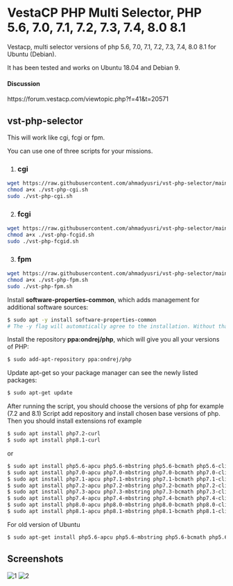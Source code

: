# VestaCP PHP Multi Selector, PHP 5.6, 7.0, 7.1, 7.2, 7.3, 7.4, 8.0 8.1
Vestacp, multi selector versions of php 5.6, 7.0, 7.1, 7.2, 7.3, 7.4, 8.0 8.1 for Ubuntu (Debian).

It has been tested and works on Ubuntu 18.04 and Debian 9.

<h4>Discussion</h4>
https://forum.vestacp.com/viewtopic.php?f=41&t=20571

## vst-php-selector
This will work like cgi, fcgi or fpm.

You can use one of three scripts for your missions.

1) <h3>cgi</h3>
```bash
wget https://raw.githubusercontent.com/ahmadyusri/vst-php-selector/main/vst-php-cgi.sh 
chmod a+x ./vst-php-cgi.sh 
sudo ./vst-php-cgi.sh 
```

2) <h3>fcgi</h3>
```bash
wget https://raw.githubusercontent.com/ahmadyusri/vst-php-selector/main/vst-php-fcgid.sh 
chmod a+x ./vst-php-fcgid.sh 
sudo ./vst-php-fcgid.sh 
```

3) <h3>fpm</h3>
```bash
wget https://raw.githubusercontent.com/ahmadyusri/vst-php-selector/main/vst-php-fpm.sh 
chmod a+x ./vst-php-fpm.sh 
sudo ./vst-php-fpm.sh 
```

Install **software-properties-common**, which adds management for additional software sources:
```bash
$ sudo apt -y install software-properties-common
# The -y flag will automatically agree to the installation. Without that, you would receive a prompt in your terminal window for each installation.
```

Install the repository **ppa:ondrej/php**, which will give you all your versions of PHP:
```bash
$ sudo add-apt-repository ppa:ondrej/php
```

Update apt-get so your package manager can see the newly listed packages:
```bash
$ sudo apt-get update
```

After running the script, you should choose the versions of php for example (7.2 and 8.1)
Script add repository and install chosen base versions of php.
Then you should install extensions rof example
```bash
$ sudo apt install php7.2-curl 
$ sudo apt install php8.1-curl
```
or
```bash
$ sudo apt install php5.6-apcu php5.6-mbstring php5.6-bcmath php5.6-cli php5.6-curl php5.6-gd php5.6-intl php5.6-mcrypt php5.6-mysql php5.6-soap php5.6-xml php5.6-xmlrpc php5.6-json php5.6-zip php5.6-memcache php5.6-memcached php5.6-ldap 
$ sudo apt install php7.0-apcu php7.0-mbstring php7.0-bcmath php7.0-cli php7.0-curl php7.0-gd php7.0-intl php7.0-mcrypt php7.0-mysql php7.0-soap php7.0-xml php7.0-xmlrpc php7.0-json php7.0-zip php7.0-memcache php7.0-memcached php7.0-ldap 
$ sudo apt install php7.1-apcu php7.1-mbstring php7.1-bcmath php7.1-cli php7.1-curl php7.1-gd php7.1-intl php7.1-mcrypt php7.1-mysql php7.1-soap php7.1-xml php7.1-xmlrpc php7.1-json php7.1-zip php7.1-memcache php7.1-memcached php7.1-ldap 
$ sudo apt install php7.2-apcu php7.2-mbstring php7.2-bcmath php7.2-cli php7.2-curl php7.2-gd php7.2-intl php7.2-mcrypt php7.2-mysql php7.2-soap php7.2-xml php7.2-xmlrpc php7.2-json php7.2-zip php7.2-memcache php7.2-memcached php7.2-ldap 
$ sudo apt install php7.3-apcu php7.3-mbstring php7.3-bcmath php7.3-cli php7.3-curl php7.3-gd php7.3-intl php7.3-mcrypt php7.3-mysql php7.3-soap php7.3-xml php7.3-xmlrpc php7.3-json php7.3-zip php7.3-memcache php7.3-memcached php7.3-ldap 
$ sudo apt install php7.4-apcu php7.4-mbstring php7.4-bcmath php7.4-cli php7.4-curl php7.4-gd php7.4-intl php7.4-mcrypt php7.4-mysql php7.4-soap php7.4-xml php7.4-xmlrpc php7.4-json php7.4-zip php7.4-memcache php7.4-memcached php7.4-ldap 
$ sudo apt install php8.0-apcu php8.0-mbstring php8.0-bcmath php8.0-cli php8.0-curl php8.0-gd php8.0-intl php8.0-mcrypt php8.0-mysql php8.0-soap php8.0-xml php8.0-xmlrpc php8.0-zip php8.0-memcache php8.0-memcached php8.0-ldap
$ sudo apt install php8.1-apcu php8.1-mbstring php8.1-bcmath php8.1-cli php8.1-curl php8.1-gd php8.1-intl php8.1-mcrypt php8.1-mysql php8.1-soap php8.1-xml php8.1-xmlrpc php8.1-zip php8.1-memcache php8.1-memcached php8.1-ldap
```

For old version of Ubuntu

```bash
$ sudo apt-get install php5.6-apcu php5.6-mbstring php5.6-bcmath php5.6-cli php5.6-curl php5.6-gd php5.6-intl php5.6-mcrypt php5.6-mysql php5.6-soap php5.6-xml php5.6-xmlrpc php5.6-json php5.6-zip php5.6-memcache php5.6-memcached php5.6-ldap 

```


Screenshots
------------
![1](/screenshot/php_version.png )
![2](/screenshot/php.png )
